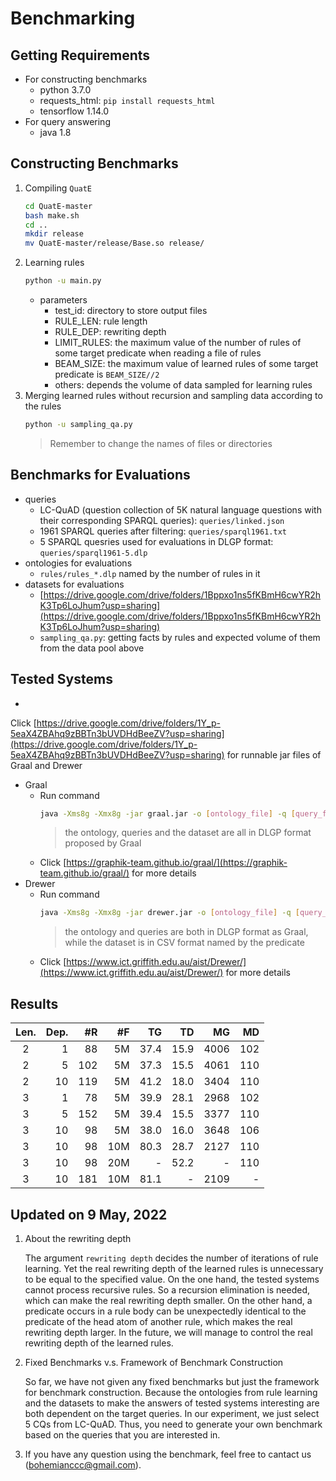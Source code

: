 # Benchmarking

## Getting Requirements

+ For constructing benchmarks
    + python 3.7.0
    + requests_html: `pip install requests_html`
    + tensorflow 1.14.0
+ For query answering
    + java 1.8

## Constructing Benchmarks

1. Compiling `QuatE`
    ```sh
    cd QuatE-master
    bash make.sh
    cd ..
    mkdir release
    mv QuatE-master/release/Base.so release/
    ```
2. Learning rules
    ```sh
    python -u main.py
    ```
    + parameters
        + test_id: directory to store output files
        + RULE_LEN: rule length
        + RULE_DEP: rewriting depth
        + LIMIT_RULES: the maximum value of the number of rules of some target predicate when reading a file of rules
        + BEAM_SIZE: the maximum value of learned rules of some target predicate is `BEAM_SIZE//2`
        + others: depends the volume of data sampled for learning rules
3. Merging learned rules without recursion and sampling data according to the rules
    ```sh
    python -u sampling_qa.py
    ```
   > Remember to change the names of files or directories

## Benchmarks for Evaluations

+ queries
    + LC-QuAD (question collection of 5K natural language questions with their corresponding SPARQL
      queries): `queries/linked.json`
    + 1961 SPARQL queries after filtering: `queries/sparql1961.txt`
    + 5 SPARQL quesries used for evaluations in DLGP format: `queries/sparql1961-5.dlp`
+ ontologies for evaluations
    + `rules/rules_*.dlp` named by the number of rules in it
+ datasets for evaluations
    + [https://drive.google.com/drive/folders/1Bppxo1ns5fKBmH6cwYR2hK3Tp6LoJhum?usp=sharing](https://drive.google.com/drive/folders/1Bppxo1ns5fKBmH6cwYR2hK3Tp6LoJhum?usp=sharing)
    + `sampling_qa.py`: getting facts by rules and expected volume of them from the data pool above

## Tested Systems

+
Click [https://drive.google.com/drive/folders/1Y_p-5eaX4ZBAhq9zBBTn3bUVDHdBeeZV?usp=sharing](https://drive.google.com/drive/folders/1Y_p-5eaX4ZBAhq9zBBTn3bUVDHdBeeZV?usp=sharing)
for runnable jar files of Graal and Drewer
+ Graal
    + Run command
      ```sh
      java -Xms8g -Xmx8g -jar graal.jar -o [ontology_file] -q [query_file] -d [dataset_dir]
      ``` 
      > the ontology, queries and the dataset are all in DLGP format proposed by Graal
    + Click [https://graphik-team.github.io/graal/](https://graphik-team.github.io/graal/) for more details
+ Drewer
    + Run command
      ```sh
      java -Xms8g -Xmx8g -jar drewer.jar -o [ontology_file] -q [query_file] -d [dataset_dir]
      ``` 
      > the ontology and queries are both in DLGP format as Graal, while the dataset is in CSV format named by the predicate
    + Click [https://www.ict.griffith.edu.au/aist/Drewer/](https://www.ict.griffith.edu.au/aist/Drewer/) for more
      details

## Results

| Len.  | Dep. |   #R |   #F |   TG |   TD |   MG |   MD |
  | :---: | ---: | ---: | ---: | ---: | ---: | ---: | ---: |
|   2   |    1 |   88 |   5M | 37.4 | 15.9 | 4006 |  102 |
|   2   |    5 |  102 |   5M | 37.3 | 15.5 | 4061 |  110 |
|   2   |   10 |  119 |   5M | 41.2 | 18.0 | 3404 |  110 |
|   3   |    1 |   78 |   5M | 39.9 | 28.1 | 2968 |  102 |
|   3   |    5 |  152 |   5M | 39.4 | 15.5 | 3377 |  110 |
|   3   |   10 |   98 |   5M | 38.0 | 16.0 | 3648 |  106 |
|   3   |   10 |   98 |  10M | 80.3 | 28.7 | 2127 |  110 |
|   3   |   10 |   98 |  20M |    - | 52.2 |    - |  110 |
|   3   |   10 |  181 |  10M | 81.1 |    - | 2109 |    - |



## Updated on 9 May, 2022
1. About the rewriting depth

    The argument `rewriting depth` decides the number of iterations of rule learning. Yet the real rewriting depth of the learned rules is unnecessary to be equal to the specified value. On the one hand, the tested systems cannot process recursive rules. So a recursion elimination is needed, which can make the real rewriting depth smaller. On the other hand, a predicate occurs in a rule body can be unexpectedly identical to the predicate of the head atom of another rule, which makes the real rewriting depth larger. In the future, we will manage to control the real rewriting depth of the learned rules.

2. Fixed Benchmarks v.s. Framework of Benchmark Construction

    So far, we have not given any fixed benchmarks but just the framework for benchmark construction. Because the ontologies from rule learning and the datasets to make the answers of tested systems interesting are both dependent on the target queries. In our experiment, we just select 5 CQs from LC-QuAD. Thus, you need to generate your own benchmark based on the queries that you are interested in.

3. If you have any question using the benchmark, feel free to cantact us (bohemianccc@gmail.com). 
    
